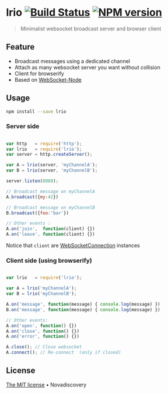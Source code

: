 # lrio [![Build Status](https://secure.travis-ci.org/nodys/lrio.png?branch=master)](http://travis-ci.org/nodys/lrio) [![NPM version](https://badge-me.herokuapp.com/api/npm/lrio.png)](http://badges.enytc.com/for/npm/lrio)

> Minimalist websocket broadcast server and browser client

## Feature

- Broadcast messages using a dedicated channel
- Attach as many websocket server you want without collision
- Client for browserify
- Based on [WebSocket-Node](https://github.com/Worlize/WebSocket-Node)

## Usage

```bash
npm install --save lrio
```

### Server side

```javascript

var http   = require('http');
var lrio   = require('lrio');
var server = http.createServer();

var A = lrio(server, 'myChannelA');
var B = lrio(server, 'myChannelB');

server.listen(8080);

// Broadcast message on myChannelA
A.broadcast({my:42})

// Broadcast message on myChannelB
B.broadcast({foo:'bar'})

// Other events :
A.on('join',  function(client) {})
A.on('leave', function(client) {})

```
Notice that `client` are [WebSocketConnection](https://github.com/Worlize/WebSocket-Node/wiki/Documentation#websocketconnection) instances

### Client side (using browserify)

```javascript

var lrio   = require('lrio');

var A = lrio('myChannelA');
var B = lrio('myChannelB');

A.on('message', function(message) { console.log(message) })
B.on('message', function(message) { console.log(message) })

// Other events:
A.on('open', function() {})
A.on('close', function() {})
A.on('error', function() {})

A.close(); // Close websocket
A.connect(); // Re-connect  (only if closed)

```

## License
[The MIT license](./LICENSE) • Novadiscovery
